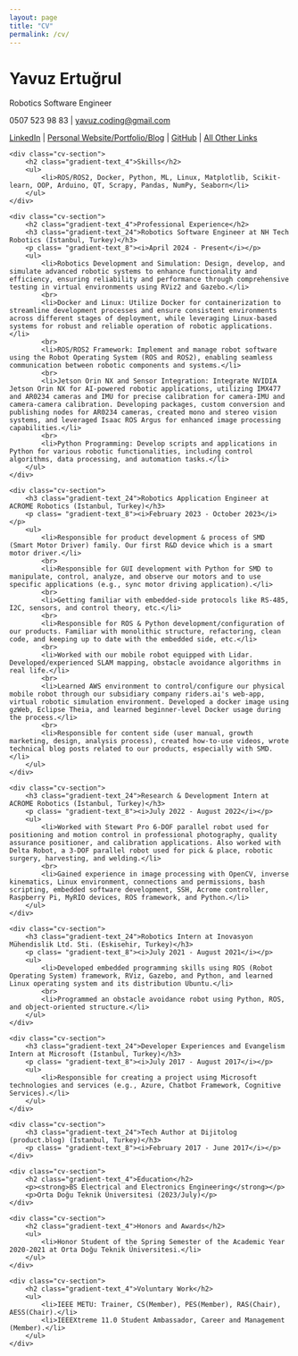 ```yaml
---
layout: page
title: "CV"
permalink: /cv/
---
```


<!-- Include color palette -->
<link rel="stylesheet" href="D:\github\yavuzcodiin.github.io\_sass\gradient_colors.scss">

<link rel="stylesheet" href="D:\github\yavuzcodiin.github.io\_sass\base_colors.scss">

<link rel="stylesheet" type="text/css" href="_sass\cv.scss">
<!-- Include color palette -->

<div class="cv-container">
    <div class="cv-header">
        <h1 class="gradient-text_31">Yavuz Ertuğrul</h1>
        <p class="gradient-text_24">Robotics Software Engineer</p>
        <p class="gradient-text_4">0507 523 98 83 | <a href="mailto:yavuz.coding@gmail.com">yavuz.coding@gmail.com</a></p>
        <p>
            <a href="https://www.linkedin.com/in/yavuz-ertuğrul123">LinkedIn</a> |
            <a href="https://www.yavuzertugrul.com/">Personal Website/Portfolio/Blog</a> |
            <a href="https://www.github.com/yavuzCodiin">GitHub</a> |
            <a href="https://linktr.ee/yavuzertugrul">All Other Links</a>
        </p>
    </div>

    <div class="cv-section">
        <h2 class="gradient-text_4">Skills</h2>
        <ul>
            <li>ROS/ROS2, Docker, Python, ML, Linux, Matplotlib, Scikit-learn, OOP, Arduino, QT, Scrapy, Pandas, NumPy, Seaborn</li>
        </ul>
    </div>

    <div class="cv-section">
        <h2 class="gradient-text_4">Professional Experience</h2>
        <h3 class="gradient-text_24">Robotics Software Engineer at NH Tech Robotics (Istanbul, Turkey)</h3>
        <p class= "gradient-text_8"><i>April 2024 - Present</i></p>
        <ul>
            <li>Robotics Development and Simulation: Design, develop, and simulate advanced robotic systems to enhance functionality and efficiency, ensuring reliability and performance through comprehensive testing in virtual environments using RViz2 and Gazebo.</li>
            <br>
            <li>Docker and Linux: Utilize Docker for containerization to streamline development processes and ensure consistent environments across different stages of deployment, while leveraging Linux-based systems for robust and reliable operation of robotic applications.</li>
            <br>
            <li>ROS/ROS2 Framework: Implement and manage robot software using the Robot Operating System (ROS and ROS2), enabling seamless communication between robotic components and systems.</li>
            <br>
            <li>Jetson Orin NX and Sensor Integration: Integrate NVIDIA Jetson Orin NX for AI-powered robotic applications, utilizing IMX477 and AR0234 cameras and IMU for precise calibration for camera-IMU and camera-camera calibration. Developing packages, custom conversion and publishing nodes for AR0234 cameras, created mono and stereo vision systems, and leveraged Isaac ROS Argus for enhanced image processing capabilities.</li>
            <br>
            <li>Python Programming: Develop scripts and applications in Python for various robotic functionalities, including control algorithms, data processing, and automation tasks.</li>
        </ul>
    </div>

    <div class="cv-section">
        <h3 class="gradient-text_24">Robotics Application Engineer at ACROME Robotics (Istanbul, Turkey)</h3>
        <p class= "gradient-text_8"><i>February 2023 - October 2023</i></p>
        <ul>
            <li>Responsible for product development & process of SMD (Smart Motor Driver) family. Our first R&D device which is a smart motor driver.</li>
            <br>
            <li>Responsible for GUI development with Python for SMD to manipulate, control, analyze, and observe our motors and to use specific applications (e.g., sync motor driving application).</li>
            <br>
            <li>Getting familiar with embedded-side protocols like RS-485, I2C, sensors, and control theory, etc.</li>
            <br>
            <li>Responsible for ROS & Python development/configuration of our products. Familiar with monolithic structure, refactoring, clean code, and keeping up to date with the embedded side, etc.</li>
            <br>
            <li>Worked with our mobile robot equipped with Lidar. Developed/experienced SLAM mapping, obstacle avoidance algorithms in real life.</li>
            <br>
            <li>Learned AWS environment to control/configure our physical mobile robot through our subsidiary company riders.ai's web-app, virtual robotic simulation environment. Developed a docker image using gzWeb, Eclipse Theia, and learned beginner-level Docker usage during the process.</li>
            <br>
            <li>Responsible for content side (user manual, growth marketing, design, analysis process), created how-to-use videos, wrote technical blog posts related to our products, especially with SMD.</li>
        </ul>
    </div>

    <div class="cv-section">
        <h3 class="gradient-text_24">Research & Development Intern at ACROME Robotics (Istanbul, Turkey)</h3>
        <p class= "gradient-text_8"><i>July 2022 - August 2022</i></p>
        <ul>
            <li>Worked with Stewart Pro 6-DOF parallel robot used for positioning and motion control in professional photography, quality assurance positioner, and calibration applications. Also worked with Delta Robot, a 3-DOF parallel robot used for pick & place, robotic surgery, harvesting, and welding.</li>
            <br>
            <li>Gained experience in image processing with OpenCV, inverse kinematics, Linux environment, connections and permissions, bash scripting, embedded software development, SSH, Acrome controller, Raspberry Pi, MyRIO devices, ROS framework, and Python.</li>
        </ul>
    </div>

    <div class="cv-section">
        <h3 class="gradient-text_24">Robotics Intern at Inovasyon Mühendislik Ltd. Sti. (Eskisehir, Turkey)</h3>
        <p class= "gradient-text_8"><i>July 2021 - August 2021</i></p>
        <ul>
            <li>Developed embedded programming skills using ROS (Robot Operating System) framework, RViz, Gazebo, and Python, and learned Linux operating system and its distribution Ubuntu.</li>
            <br>
            <li>Programmed an obstacle avoidance robot using Python, ROS, and object-oriented structure.</li>
        </ul>
    </div>

    <div class="cv-section">
        <h3 class="gradient-text_24">Developer Experiences and Evangelism Intern at Microsoft (Istanbul, Turkey)</h3>
        <p class= "gradient-text_8"><i>July 2017 - August 2017</i></p>
        <ul>
            <li>Responsible for creating a project using Microsoft technologies and services (e.g., Azure, Chatbot Framework, Cognitive Services).</li>
        </ul>
    </div>

    <div class="cv-section">
        <h3 class="gradient-text_24">Tech Author at Dijitolog (product.blog) (Istanbul, Turkey)</h3>
        <p class= "gradient-text_8"><i>February 2017 - June 2017</i></p>
    </div>

    <div class="cv-section">
        <h2 class="gradient-text_4">Education</h2>
        <p><strong>BS Electrical and Electronics Engineering</strong></p>
        <p>Orta Doğu Teknik Üniversitesi (2023/July)</p>
    </div>

    <div class="cv-section">
        <h2 class="gradient-text_4">Honors and Awards</h2>
        <ul>
            <li>Honor Student of the Spring Semester of the Academic Year 2020-2021 at Orta Doğu Teknik Üniversitesi.</li>
        </ul>
    </div>

    <div class="cv-section">
        <h2 class="gradient-text_4">Voluntary Work</h2>
        <ul>
            <li>IEEE METU: Trainer, CS(Member), PES(Member), RAS(Chair), AESS(Chair).</li>
            <li>IEEEXtreme 11.0 Student Ambassador, Career and Management (Member).</li>
        </ul>
    </div>
</div>

